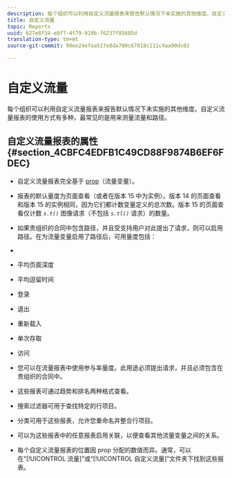 ```yaml
---
description: 每个组织可以利用自定义流量报表来报告默认情况下未实施的其他维度。自定义流量报表的使用方式有多种，最常见的是用来测量流量和路径。
title: 自定义流量
topic: Reports
uuid: 627e8f34-e8f7-4f79-919b-f6237f85685d
translation-type: tm+mt
source-git-commit: 99ee24efaa517e8da700c67818c111c4aa90dc02

---
```



# 自定义流量

每个组织可以利用自定义流量报表来报告默认情况下未实施的其他维度。自定义流量报表的使用方式有多种，最常见的是用来测量流量和路径。

## 自定义流量报表的属性 {#section_4CBFC4EDFB1C49CD88F9874B6EF6FDEC}

* 自定义流量报表完全基于 [prop](https://marketing.adobe.com/resources/help/en_US/sc/implement/c_propn.html)（流量变量）。
* 报表的默认量度为页面查看（或者在版本 15 中为实例）。版本 14 的页面查看和版本 15 的实例相同，因为它们都计数变量定义的总次数。版本 15 的页面查看仅计数 *`s.t()`* 图像请求（不包括 *`s.tl()`* 请求）的数量。

* 如果贵组织的合同中包含路径，并且受支持用户对此提出了请求，则可以启用路径。在为流量变量启用了路径后，可用量度包括：
* 

   * 平均页面深度
   * 平均逗留时间
   * 登录
   * 退出
   * 重新载入
   * 单次存取
   * 访问

* 您可以在流量报表中使用参与率量度。此用途必须提出请求，并且必须包含在贵组织的合同中。
* 这些报表可通过趋势和排名两种格式查看。
* 搜索过滤器可用于查找特定的行项目。
* 分类可用于这些报表，允许您重命名并整合行项目。
* 可以为这些报表中的任意报表启用关联，以便查看其他流量变量之间的关系。
* 每个自定义流量报表的位置因 prop 分配的数值而异。通常，可以在“[!UICONTROL 流量]”或“[!UICONTROL 自定义流量]”文件夹下找到这些报表。

